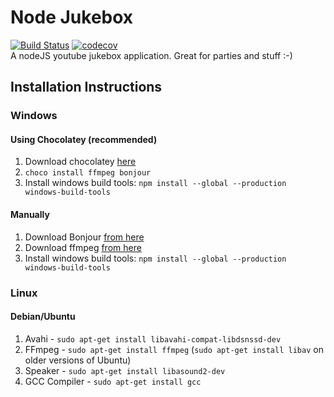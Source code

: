# Node Jukebox
[![Build Status](https://travis-ci.org/robertmain/jukebox.svg?branch=master)](https://travis-ci.org/robertmain/jukebox) 
[![codecov](https://codecov.io/gh/robertmain/jukebox/branch/master/graph/badge.svg)](https://codecov.io/gh/robertmain/jukebox)  
A nodeJS youtube jukebox application. Great for parties and stuff :-)

## Installation Instructions

### Windows

#### Using Chocolatey (recommended)

1. Download chocolatey [here](https://chocolatey.org/install)
1. `choco install ffmpeg bonjour`
1. Install windows build tools: `npm install --global --production windows-build-tools`

#### Manually
1. Download Bonjour [from here](https://support.apple.com/downloads/bonjour_for_windows)
1. Download ffmpeg [from here](https://www.ffmpeg.org/)
1. Install windows build tools: `npm install --global --production windows-build-tools`

### Linux

#### Debian/Ubuntu
1. Avahi - `sudo apt-get install libavahi-compat-libdsnssd-dev`
1. FFmpeg - `sudo apt-get install ffmpeg` (`sudo apt-get install libav` on older versions of Ubuntu)
1. Speaker - `sudo apt-get install libasound2-dev`
1. GCC Compiler - `sudo apt-get install gcc`
